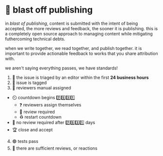 # 🚀 blast off publishing

in _blast of publishing_, content is submitted with the intent of being accepted, the more reviews and feedback, the sooner it is publishing.
this is a completely open source approach to managing content while mitigating futhercoming technical debts. 

when we write together, we read together, and publish together. it is important to provide actionable feedback to works that you share attribution with.

we aren't saying everything passes, we have standards!

1. 🥚 the issue is triaged by an editor within the first __24 business hours__
  1. 📛 issue is tagged
  2. 🧐 reviewers manual assigned
  * ⏲️ countdown begins  7️⃣5️⃣3️⃣1️⃣
    * ❓ reviewers assign themselves
    * 🤔 review required
    * ♻️ restart countdown
  * 🏁 no review required after 7️⃣5️⃣3️⃣1️⃣ days
  * 🏆  close and accept
  4. 🟢 tests pass
  5. 🌝 there are sufficient reviews, or reactions
